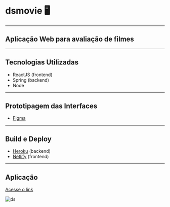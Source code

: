 # dsmovie :desktop_computer:

---
## Aplicação Web para avaliação de filmes
---

## **Tecnologias Utilizadas**
* ReactJS (frontend)
* Spring (backend)
* Node
---
## Prototipagem das Interfaces
* [Figma](https://www.figma.com/) 
---
## Build e Deploy
*  [Heroku](https://id.heroku.com/) (backend) 
* [Netlify](https://www.netlify.com/) (frontend) 
---
## Aplicação
[Acesse o link](https://pinallidsmovie.netlify.app)

![ds](https://user-images.githubusercontent.com/18580532/150580503-f1443bfd-e417-48c0-8a73-9e5361ed64d8.png)
